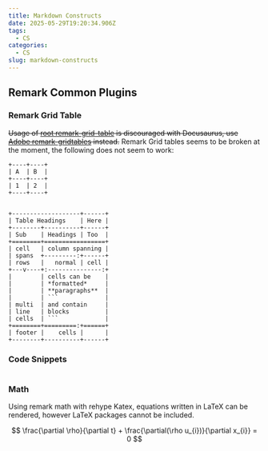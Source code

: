 ```yaml
---
title: Markdown Constructs
date: 2025-05-29T19:20:34.906Z
tags:
  - CS
categories:
  - CS
slug: markdown-constructs
---
```


## Remark Common Plugins

### Remark Grid Table

~~Usage of [root remark-grid-table](https://github.com/zestedesavoir/zmarkdown/tree/HEAD/packages/remark-grid-tables#readme) is discouraged with Docusaurus, use [Adobe remark-gridtables](https://github.com/adobe/remark-gridtables) instead.~~ Remark Grid tables seems to be broken at the moment, the following does not seem to work:

````
+----+----+
| A  | B  |
+----+----+
| 1  | 2  |
+----+----+


+-------------------+------+
| Table Headings    | Here |
+--------+----------+------+
| Sub    | Headings | Too  |
+========+=================+
| cell   | column spanning |
| spans  +---------:+------+
| rows   |   normal | cell |
+---v----+:---------------:+
|        | cells can be    |
|        | *formatted*     |
|        | **paragraphs**  |
|        | ```             |
| multi  | and contain     |
| line   | blocks          |
| cells  | ```             |
+========+=========:+======+
| footer |    cells |      |
+--------+----------+------+
````

### Code Snippets

```cpp file=./../../static/codeExample/example_codeSnippet.cpp start=start_here end=end_here

```

### Math

Using remark math with rehype Katex, equations written in LaTeX can be rendered, however LaTeX packages cannot be included.

$$
\frac{\partial \rho}{\partial t} + \frac{\partial(\rho u_{i})}{\partial x_{i}} = 0
$$
